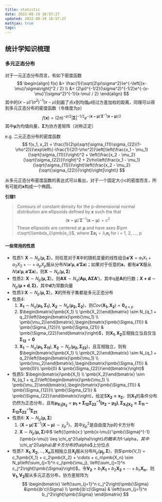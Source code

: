 ```yaml
---
title: statistic
date: 2022-08-19 16:57:27
updated: 2022-08-19 16:57:27
mathjax: true
tags:
---
```


## 统计学知识梳理

### 多元正态分布

对于一元正态分布而言，有如下密度函数
$$
\begin{align}
f(x) &= \frac{1}{\sqrt{2\pi\sigma^2}}e^{-\left[(x-\mu)/\sigma\right]^2 / 2} \\
&= (2\pi)^{-1/2}(\sigma^2)^{-1/2}e^{-(x-\mu)'(\sigma^2)^{-1}(x-\mu) / 2}
\end{align}
$$
其中的$(x-\mu)'(\sigma^2)^{-1}(x-\mu)$刻画了点$x$到均值$\mu$经过方差加权的距离，同理可以得到多元正态分布的密度函数（令维度为p）
$$
f(\pmb{x}) = (2\pi)^{-p/2}|\pmb{\Sigma}|^{-1/2}e^{-(\pmb{x-\mu})'\pmb{\Sigma}^{-1}(\pmb{x-\mu})/2}
$$
其中$\pmb{\mu}$为均值向量，$\pmb{\Sigma}$为协方差矩阵（对称正定）

e.g. 二元正态分布的密度函数
$$
f(x_1, x_2) = \frac{1}{2\pi\sqrt{\sigma_{11}\sigma_{22}(1-\rho^2)}}\exp\left\{-\frac{1}{2(1-\rho^2)}\left[\left(\frac{x_1 - \mu_1}{\sqrt{\sigma_{11}}}\right)^2 + \left(\frac{x_2 - \mu_2}{\sqrt{\sigma_{22}}}\right)^2 + 2\rho\left(\frac{x_1 - \mu_1}{\sqrt{\sigma_{11}}}\right)\left(\frac{x_2 - \mu_2}{\sqrt{\sigma_{22}}}\right)\right]\right\}
$$
<!-- more -->

从多元正态分布密度函数的表达式可以看出，对于一个固定大小c的密度而言，所有可能的$\pmb{x}$构成一个椭圆。

**引理1**

> Contours of constant density for the p-dimensional normal distribution are ellipsoids defined by $\pmb{x}$ such the that
> $$
> (\pmb{x-\mu})'\pmb{\Sigma}^{-1}(\pmb{x-\mu}) = c^2
> $$
> These ellipsoids are centered at $\pmb{\mu}$ and have axes $\pm c\sqrt{\lambda_i}\pmb{e_i}$, where $\pmb{\Sigma}\pmb{e_i}=\lambda_i\pmb{e_i}$ for i = 1, 2, ..., p

#### 一些常用的性质

+ 性质1: $\pmb{X} \sim N_p(\pmb{\mu, \Sigma})$，则任意对于$\pmb{X}$中的随机变量的线性组合$\pmb{a'X} = a_1X_1 + a_2X_2 + \cdots + a_pX_p$服从分布$N(\pmb{a'\mu}, \pmb{a'\Sigma a})$；如果对于任意的$\pmb{a}$，都有$\pmb{a'X}$服从$N(\pmb{a'\mu}, \pmb{a'\Sigma a})$，则$\pmb{X} \sim N_p(\pmb{\mu, \Sigma})$
+ 性质2: $\pmb{X} \sim N_p(\pmb{\mu, \Sigma})$，则$\pmb{AX} \sim N_q(\pmb{A\mu, A\Sigma A'})$，其中q是$\pmb{A}$的行数；$\pmb{X + d} \sim N_p(\pmb{\mu + d}, \pmb{\Sigma)}$，其中$\pmb{d}$为常数向量
+ 性质3:$\pmb{X} \sim N_p(\pmb{\mu, \Sigma})$，$\pmb{X}$的所有子集都是多元正态分布
+ 性质4: 
  1. $\pmb{X_1} \sim N_q(\pmb{\mu_1, \Sigma_1}), \pmb{X_2} \sim N_p(\pmb{\mu_2, \Sigma_2})$，则$Cov(\pmb{X_1, X_2}) = \pmb{0}_{q\times p}$
  2. $\begin{bmatrix}\pmb{X_1} \\ \pmb{X_2}\end{bmatrix} \sim N_{q_1 + q_2}\left(\begin{bmatrix}\pmb{\mu_1} \\ \pmb{\mu_2}\end{bmatrix},\begin{bmatrix}\pmb{\Sigma_{11}} &  \pmb{\Sigma_{12}}\\ \pmb{\Sigma_{21}} & \pmb{\Sigma_{22}}\end{bmatrix}\right)$，则$\pmb{X_1}, \pmb{X_2}$互相独立当且仅当$\pmb{\Sigma_{12}} = \pmb{0}$
  3. $\pmb{X_1} \sim N_q(\pmb{\mu_1, \Sigma_{11}}), \pmb{X_2} \sim N_p(\pmb{\mu_2, \Sigma_{22}})$，且互相独立，则有$\begin{bmatrix}\pmb{X_1} \\ \pmb{X_2}\end{bmatrix} \sim N_{q_1 + q_2}\left(\begin{bmatrix}\pmb{\mu_1} \\ \pmb{\mu_2}\end{bmatrix},\begin{bmatrix}\pmb{\Sigma_{11}} &  \pmb{0}\\ \pmb{0} & \pmb{\Sigma_{22}}\end{bmatrix}\right)$
+ 性质5: $\begin{bmatrix}\pmb{X_1} \\ \pmb{X_2}\end{bmatrix} \sim N_{q_1 + q_2}\left(\begin{bmatrix}\pmb{\mu_1} \\ \pmb{\mu_2}\end{bmatrix},\begin{bmatrix}\pmb{\Sigma_{11}} &  \pmb{\Sigma_{12}}\\ \pmb{\Sigma_{21}} & \pmb{\Sigma_{22}}\end{bmatrix}\right)，给定$$\pmb{X_2 = x_2}$，则$\pmb{X_1}$的条件分布仍然为正态分布，且有$\pmb{\mu_{X_1 | X_2}} = \pmb{\mu_1 + \Sigma_{12}\Sigma_{22}^{-1}(x_2 - \mu_2)}, \pmb{\Sigma_{X_1|X_2} = \Sigma_{11} - \Sigma_{12}\Sigma_{22}^{-1}\Sigma_{21}}$
+ 性质6: $\pmb{X} \sim N_p(\pmb{\mu, \Sigma})$
  1. $(\pmb{X-\mu})'\pmb{\Sigma}^{-1}(\pmb{X-\mu}) \sim \chi_p^2)$，其中$\chi_p^2$是自由度为p的卡方分布
  1. $\pmb{X} \sim N_p(\pmb{\mu, \Sigma})$中$ \left\{(\pmb{x:} \pmb{x-\mu})'\pmb{\Sigma}^{-1}(\pmb{x-\mu}) \leq \chi_q^2(\alpha)\right\}$的概率为$1-\alpha$，其中$\chi_q^2(\alpha)$是卡方分布的$\alpha$上分位点
+ 性质7: $\pmb{X_1}, \pmb{X_2}, ..., \pmb{X_n}$互相独立且$\pmb{X_j}$服从分布$N_p(\pmb{\mu_j, \Sigma})$，则$\pmb{V_1} = c_1\pmb{X_1} + c_2\pmb{X_2} + \cdots + c_n\pmb{X_n} \sim N_p\left(\sum_{j=1}^n c_j\pmb{\mu_j}, \left(\sum_{j=1}^n c_j^2\right)\pmb{\Sigma}\right)$。令$\pmb{V_2} = b_1\pmb{X_1} + b_2\pmb{X_2} + \cdots + b_n\pmb{X_n}$，则$\pmb{V_1, V_2}$服从多元正态分布，协方差矩阵为
$$
\begin{bmatrix}
\left(\sum_{j=1}^n c_j^2\right)\pmb{\Sigma} &\pmb{(b'c)\Sigma} \\
\pmb{(b'c)\Sigma} & \left(\sum_{j=1}^n b_j^2\right)\pmb{\Sigma}
\end{bmatrix}
$$

